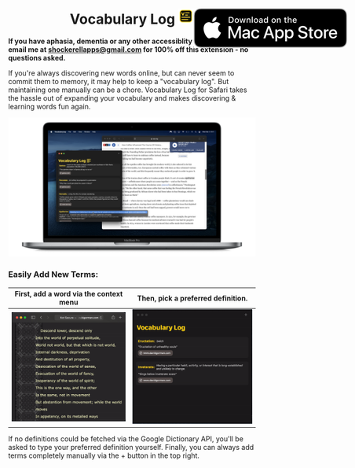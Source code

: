 <h1 align="center">
  <span align="center">
    Vocabulary Log <img src="Resources/icon.png" alt="logo" width="32" height="32">
  </span>
  <a href="https://apps.apple.com/us/app/vocabulary-log/id1556420310?mt=12">
    <img align="right" style="position: absolute" src="Resources/MacAppStoreBadge.svg">
  </a>
</h1>

**If you have aphasia, dementia or any other accessiblity need, please email me at shockerellapps@gmail.com for 100% off this extension - no questions asked.**

If you're always discovering new words online, but can never seem to commit them to memory, it may help to keep a "vocabulary log". But maintaining one manually can be a chore. Vocabulary Log for Safari takes the hassle out of expanding your vocabulary and makes discovering & learning words fun again.

![Vocabulary Log Running on a MacBookPro](https://github.com/patrickshox/VocabularyLog/blob/main/Resources/Macbook%20Pro.png)

### Easily Add New Terms:

First, add a word via the context menu | Then, pick a preferred definition.
:-------------------------------------:|:----------------------------------:
![](https://github.com/patrickshox/VocabularyLog/blob/main/Resources/contextMenuSelected.gif)  |  ![](https://github.com/patrickshox/VocabularyLog/blob/main/Resources/termAddedToApp.gif)

If no definitions could be fetched via the Google Dictionary API, you'll be asked to type your preferred definition yourself. Finally, you can always add terms completely manually via the + button in the top right.
